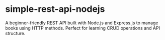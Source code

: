 # simple-rest-api-nodejs
A beginner-friendly REST API built with Node.js and Express.js to manage books using HTTP methods. Perfect for learning CRUD operations and API structure.
